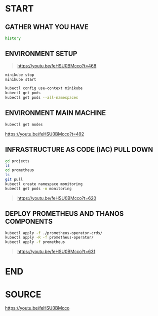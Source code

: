 # START

## GATHER WHAT YOU HAVE
```bash
history
```

## ENVIRONMENT SETUP
> https://youtu.be/feHSU0BMcco?t=468
```bash
minikube stop
minikube start

kubectl config use-context minikube
kubectl get pods
kubectl get pods --all-namespaces
```
## ENVIRONMENT MAIN MACHINE
```bash
kubectl get nodes
```

https://youtu.be/feHSU0BMcco?t=492

## INFRASTRUCTURE AS CODE (IAC) PULL DOWN
```bash
cd projects
ls
cd prometheus
ls
git pull
kubectl create namespace monitoring
kubectl get pods -n monitoring
```
> https://youtu.be/feHSU0BMcco?t=620
## DEPLOY PROMETHEUS AND THANOS COMPONENTS

```bash
kubectl apply -f ./prometheus-operator-crds/
kubectl apply -R -f prometheus-operator/
kubectl apply -f prometheus
```
> https://youtu.be/feHSU0BMcco?t=631

# END

# SOURCE
https://youtu.be/feHSU0BMcco
